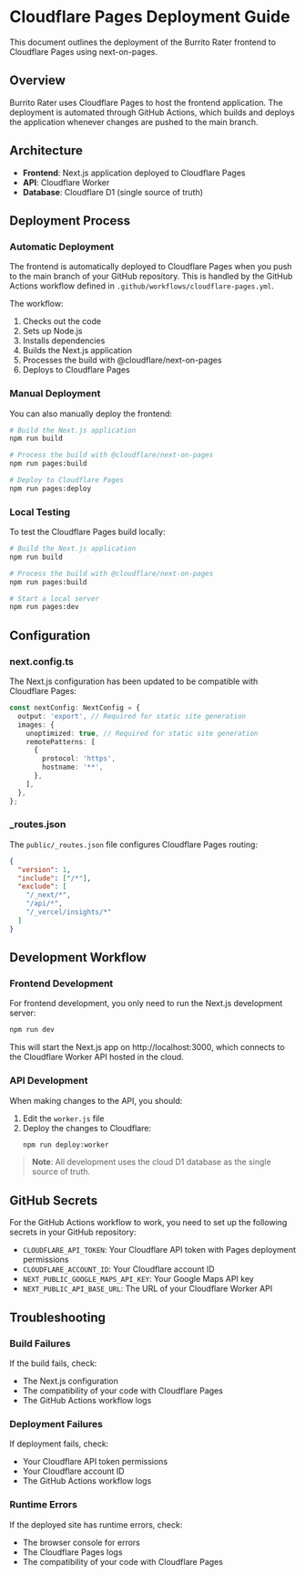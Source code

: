 # Cloudflare Pages Deployment Guide

This document outlines the deployment of the Burrito Rater frontend to Cloudflare Pages using next-on-pages.

## Overview

Burrito Rater uses Cloudflare Pages to host the frontend application. The deployment is automated through GitHub Actions, which builds and deploys the application whenever changes are pushed to the main branch.

## Architecture

- **Frontend**: Next.js application deployed to Cloudflare Pages
- **API**: Cloudflare Worker
- **Database**: Cloudflare D1 (single source of truth)

## Deployment Process

### Automatic Deployment

The frontend is automatically deployed to Cloudflare Pages when you push to the main branch of your GitHub repository. This is handled by the GitHub Actions workflow defined in `.github/workflows/cloudflare-pages.yml`.

The workflow:
1. Checks out the code
2. Sets up Node.js
3. Installs dependencies
4. Builds the Next.js application
5. Processes the build with @cloudflare/next-on-pages
6. Deploys to Cloudflare Pages

### Manual Deployment

You can also manually deploy the frontend:

```bash
# Build the Next.js application
npm run build

# Process the build with @cloudflare/next-on-pages
npm run pages:build

# Deploy to Cloudflare Pages
npm run pages:deploy
```

### Local Testing

To test the Cloudflare Pages build locally:

```bash
# Build the Next.js application
npm run build

# Process the build with @cloudflare/next-on-pages
npm run pages:build

# Start a local server
npm run pages:dev
```

## Configuration

### next.config.ts

The Next.js configuration has been updated to be compatible with Cloudflare Pages:

```typescript
const nextConfig: NextConfig = {
  output: 'export', // Required for static site generation
  images: {
    unoptimized: true, // Required for static site generation
    remotePatterns: [
      {
        protocol: 'https',
        hostname: '**',
      },
    ],
  },
};
```

### _routes.json

The `public/_routes.json` file configures Cloudflare Pages routing:

```json
{
  "version": 1,
  "include": ["/*"],
  "exclude": [
    "/_next/*",
    "/api/*",
    "/_vercel/insights/*"
  ]
}
```

## Development Workflow

### Frontend Development

For frontend development, you only need to run the Next.js development server:

```bash
npm run dev
```

This will start the Next.js app on http://localhost:3000, which connects to the Cloudflare Worker API hosted in the cloud.

### API Development

When making changes to the API, you should:

1. Edit the `worker.js` file
2. Deploy the changes to Cloudflare:
   ```bash
   npm run deploy:worker
   ```

> **Note**: All development uses the cloud D1 database as the single source of truth.

## GitHub Secrets

For the GitHub Actions workflow to work, you need to set up the following secrets in your GitHub repository:

- `CLOUDFLARE_API_TOKEN`: Your Cloudflare API token with Pages deployment permissions
- `CLOUDFLARE_ACCOUNT_ID`: Your Cloudflare account ID
- `NEXT_PUBLIC_GOOGLE_MAPS_API_KEY`: Your Google Maps API key
- `NEXT_PUBLIC_API_BASE_URL`: The URL of your Cloudflare Worker API

## Troubleshooting

### Build Failures

If the build fails, check:
- The Next.js configuration
- The compatibility of your code with Cloudflare Pages
- The GitHub Actions workflow logs

### Deployment Failures

If deployment fails, check:
- Your Cloudflare API token permissions
- Your Cloudflare account ID
- The GitHub Actions workflow logs

### Runtime Errors

If the deployed site has runtime errors, check:
- The browser console for errors
- The Cloudflare Pages logs
- The compatibility of your code with Cloudflare Pages 